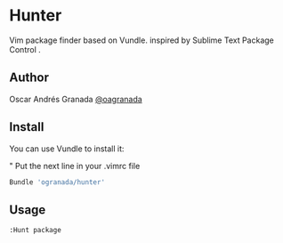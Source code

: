 Hunter
======
Vim package finder based on Vundle. inspired by Sublime Text Package Control .

## Author
Oscar Andrés Granada [@oagranada](http://twitter.com/oagranada)

## Install
You can use Vundle to install it:

" Put the next line in your .vimrc file
```bash
Bundle 'ogranada/hunter'
```

## Usage

```bash
:Hunt package


```



